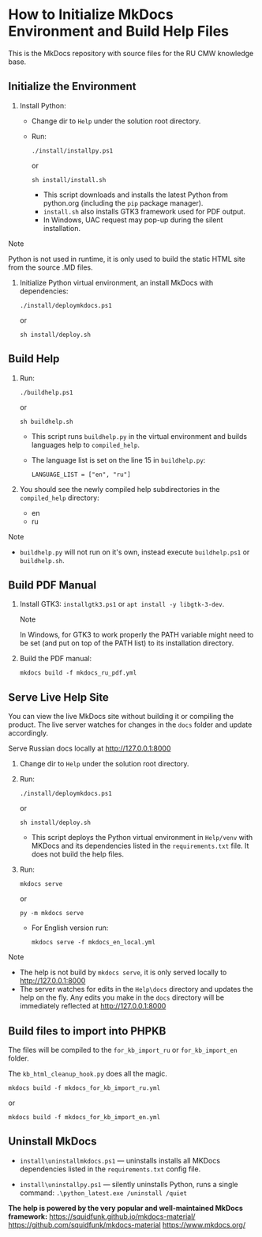 # How to Initialize MkDocs Environment and Build Help Files

This is the MkDocs repository with source files for the RU CMW knowledge base.

## Initialize the Environment

1. Install Python:

   - Change dir to `Help` under the solution root directory.

   - Run:

        ``` shell
        ./install/installpy.ps1
        ```

        or

        ``` shell
        sh install/install.sh
        ```

        - This script downloads and installs the latest Python from python.org (including the `pip` package manager).
        - `install.sh` also installs GTK3 framework used for PDF output.
        - In Windows, UAC request may pop-up during the silent installation.

> [!NOTE]
> Python is not used in runtime, it is only used to build the static HTML site from the source .MD files.

1. Initialize Python virtual environment, an install MkDocs with dependencies:

    ``` shell
    ./install/deploymkdocs.ps1
    ```

    or

    ``` shell
    sh install/deploy.sh
    ```

## Build Help

1. Run:

    ``` shell
    ./buildhelp.ps1
    ```

    or

    ``` shell
    sh buildhelp.sh
    ```

   - This script runs `buildhelp.py` in the virtual environment and builds languages help to `compiled_help`.

   - The language list is set on the line 15 in `buildhelp.py`:

        `LANGUAGE_LIST = ["en", "ru"]`

2. You should see the newly compiled help subdirectories in the `compiled_help` directory:
   - en
   - ru

> [!NOTE]
>    * `buildhelp.py` will not run on it's own, instead execute `buildhelp.ps1` or `buildhelp.sh`.

## Build PDF Manual

1. Install GTK3: `installgtk3.ps1` or `apt install -y libgtk-3-dev`. 

    > [!NOTE]
    > In Windows, for GTK3 to work properly the PATH variable might need to be set (and put on top of the PATH list) to its installation directory.

2. Build the PDF manual:

    ``` shell
    mkdocs build -f mkdocs_ru_pdf.yml
    ```

## Serve Live Help Site

You can view the live MkDocs site without building it or compiling the product. The live server watches for changes in the `docs` folder and update accordingly.

Serve Russian docs locally at <http://127.0.0.1:8000>

1. Change dir to `Help` under the solution root directory.

2. Run:

    ``` shell
    ./install/deploymkdocs.ps1
    ```

    or

    ``` shell
    sh install/deploy.sh
    ```

    - This script deploys the Python virtual environment in `Help/venv` with MKDocs and its dependencies listed in the `requirements.txt` file. It does not build the help files.

3. Run:

    ``` shell
    mkdocs serve
    ```

    or  

    ``` shell
    py -m mkdocs serve
    ```

   - For English version run:

       ``` shell
       mkdocs serve -f mkdocs_en_local.yml

       ```

> [!NOTE]
>  * The help is not build by `mkdocs serve`, it is only served locally to <http://127.0.0.1:8000>
>  * The server watches for edits in the `Help\docs` directory and updates the help on the fly. Any edits you make in the `docs` directory will be immediately reflected at <http://127.0.0.1:8000>

## Build files to import into PHPKB

The files will be compiled to the `for_kb_import_ru` or `for_kb_import_en` folder.

The `kb_html_cleanup_hook.py` does all the magic.

``` shell
mkdocs build -f mkdocs_for_kb_import_ru.yml
```

or

``` shell
mkdocs build -f mkdocs_for_kb_import_en.yml
```

## Uninstall MkDocs

- `install\uninstallmkdocs.ps1` — uninstalls installs all MKDocs dependencies listed in the `requirements.txt` config file.

- `install\uninstallpy.ps1` — silently uninstalls Python, runs a single command: `.\python_latest.exe /uninstall /quiet`

**The help is powered by the very popular and well-maintained MkDocs framework:**
<https://squidfunk.github.io/mkdocs-material/>
<https://github.com/squidfunk/mkdocs-material>
<https://www.mkdocs.org/>
